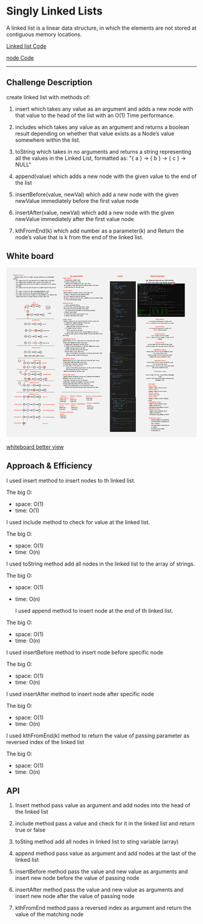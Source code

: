 
# Singly Linked Lists

A linked list is a linear data structure, in which the elements are not stored at contiguous memory locations.



[Linked list Code](./linked-list/linked-list1.js)

[node Code](./linked-list/node.js)


----------------------


## Challenge Description

create linked list with methods of:
1. insert which takes any value as an argument and adds a new node with that value to the head of the list with an O(1) Time performance.
   
 2. includes which takes any value as an argument and returns a boolean result depending on whether that value exists as a Node’s value somewhere within the list.
   
 3. toString which takes in no arguments and returns a string representing all the values in the Linked List, formatted as:
"{ a } -> { b } -> { c } -> NULL"

4.  append(value) which adds a new node with the given value to the end of the list
5.  insertBefore(value, newVal) which add a new node with the given newValue immediately before the first value node

6.  insertAfter(value, newVal) which add a new node with the given newValue immediately after the first value node
   
7.  kthFromEnd(k) which add number as a parameter(k) and Return the node’s value that is k from the end of the linked list.

## White board

![linked list ](linked-list3.PNG)

[whiteboard better view ](https://miro.com/app/board/o9J_lCjYNus=/)

## Approach & Efficiency

I used insert method to insert nodes to th linked list.

The big O:
- space: O(1)
- time: O(1)

I used include method to check for value at the linked list. 

The big O:
- space: O(1)
- time: O(n)


I used toString method add all nodes in the linked list to the array of strings. 

The big O:
- space: O(1)
- time: O(n) 
  

  I used append method to insert node at the end of th linked list.

The big O:
- space: O(1)
- time: O(n)

I used insertBefore method to insert node before specific node 

The big O:
- space: O(1)
- time: O(n)

I used insertAfter method to insert node after specific node 

The big O:
- space: O(1)
- time: O(n)

I used kthFromEnd(k) method to return the value of passing parameter as reversed index of the linked list 

The big O:
- space: O(1)
- time: O(n)




## API
1. Insert method pass value as argument and add nodes into the head of the linked list 

2. include method pass a value and check for it in the linked list and return true or false 

3. toSting method add all nodes in linked list to sting variable (array)
4.  append method pass value as argument and add nodes at the last of the linked list 
5. insertBefore method pass the value and new value as arguments and insert  new node before the value of passing node 
6. insertAfter method pass the value and new value as arguments and insert new node after the value of passing node
7. kthFromEnd method pass a reversed index as argument and return the value of the matching node  



